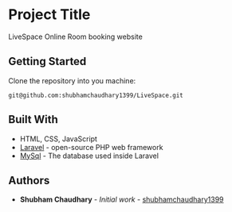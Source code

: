 # Project Title

LiveSpace Online Room booking website

## Getting Started

Clone the repository into you machine:

```
git@github.com:shubhamchaudhary1399/LiveSpace.git
```

## Built With
- HTML, CSS, JavaScript
- [Laravel](https://laravel.com/docs/7.x) - open-source PHP web framework
- [MySql](https://dev.mysql.com/) - The database used inside Laravel

## Authors

- **Shubham Chaudhary** - _Initial work_ - [shubhamchaudhary1399](https://github.com/shubhamchaudhary1399)
